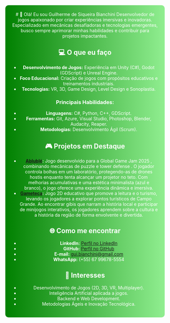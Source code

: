<div align="center" style="background: linear-gradient(to right, #008000, #90EE90); color: white; padding: 20px; border-radius: 10px;">
# 👋 Olá! Eu sou Guilherme de Siqueira Bianchini
Desenvolvedor de jogos apaixonado por criar experiências imersivas e inovadoras. Especializado em mecânicas desafiadoras e tecnologias emergentes, busco sempre aprimorar minhas habilidades e contribuir para projetos impactantes.

## 💻 O que eu faço
- **Desenvolvimento de Jogos:** Experiência em Unity (C#), Godot (GDScript) e Unreal Engine.
- **Foco Educacional:** Criação de jogos com propósitos educativos e treinamentos industriais.
- **Tecnologias:** VR, 3D, Game Design, Level Design e Sonoplastia.

### Principais Habilidades:
- **Linguagens:** C#, Python, C++, GDScript.
- **Ferramentas:** Git, Azure, Visual Studio, Photoshop, Blender, Audacity, Reaper.
- **Metodologias:** Desenvolvimento Ágil (Scrum).

## 🎮 Projetos em Destaque
- **[Ablublé](https://zusabalax.itch.io/ablubl):** Jogo desenvolvido para a Global Game Jam 2025 , combinando mecânicas de puzzle e tower defense . O jogador controla bolhas em um laboratório, protegendo-as de drones hostis enquanto tenta alcançar um projetor no teto. Com melhorias acumulativas e uma estética minimalista (azul e branco), o jogo oferece uma experiência dinâmica e imersiva.
- **[Gameteca](https://senacjogos.itch.io/gameteca):** Jogo 2D educativo que promove a leitura e o turismo, levando os jogadores a explorar pontos turísticos de Campo Grande. Ao encontrar gibis que narram a história local e participar de minijogos interativos, os jogadores aprendem sobre a cultura e a história da região de forma envolvente e divertida.



## 🌐 Como me encontrar
- **LinkedIn:** [Perfil no LinkedIn](https://www.linkedin.com/in/guilherme-de-siqueira-bianchini-8b8728121/?trk=opento_sprofile_topcard)  
- **GitHub:** [Perfil no GitHub](https://github.com/Zusabalax)  
- **E-mail:** [gui.bianchini@gmail.com](mailto:gui.bianchini@gmail.com)  
- **WhatsApp:** (+55) 67 99678-5554  

## 🚀 Interesses
- Desenvolvimento de Jogos (2D, 3D, VR, Multiplayer).
- Inteligência Artificial aplicada a jogos.
- Backend e Web Development.
- Metodologias Ágeis e Inovação Tecnológica.
</div>
